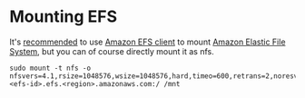 # Mounting EFS

It's [recommended](https://docs.aws.amazon.com/en_us/efs/latest/ug/mounting-fs-mount-helper-ec2-linux.html) to use [Amazon EFS client](https://docs.aws.amazon.com/en_us/efs/latest/ug/installing-amazon-efs-utils.html) to mount [Amazon Elastic File System](https://aws.amazon.com/efs/), but you can of course directly mount it as nfs.

```
sudo mount -t nfs -o nfsvers=4.1,rsize=1048576,wsize=1048576,hard,timeo=600,retrans=2,noresvport <efs-id>.efs.<region>.amazonaws.com:/ /mnt
```
